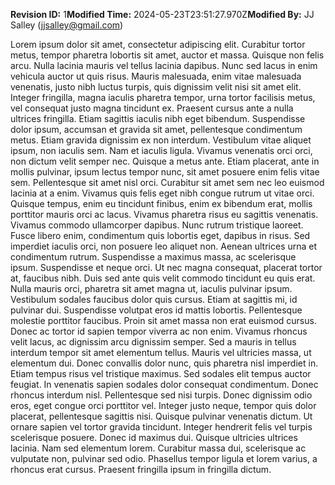 **Revision ID:** 1**Modified Time:** 2024-05-23T23:51:27.970Z**Modified By:** JJ Salley (jjsalley@gmail.com)

﻿Lorem ipsum dolor sit amet, consectetur adipiscing elit. Curabitur tortor metus, tempor pharetra lobortis sit amet, auctor et massa. Quisque non felis arcu. Nulla lacinia mauris vel tellus lacinia dapibus. Nunc sed lacus in enim vehicula auctor ut quis risus. Mauris malesuada, enim vitae malesuada venenatis, justo nibh luctus turpis, quis dignissim velit nisi sit amet elit. Integer fringilla, magna iaculis pharetra tempor, urna tortor facilisis metus, vel consequat justo magna tincidunt ex. Praesent cursus ante a nulla ultrices fringilla. Etiam sagittis iaculis nibh eget bibendum. Suspendisse dolor ipsum, accumsan et gravida sit amet, pellentesque condimentum metus. Etiam gravida dignissim ex non interdum.
Vestibulum vitae aliquet ipsum, non iaculis sem. Nam et iaculis ligula. Vivamus venenatis orci orci, non dictum velit semper nec. Quisque a metus ante. Etiam placerat, ante in mollis pulvinar, ipsum lectus tempor nunc, sit amet posuere enim felis vitae sem. Pellentesque sit amet nisl orci. Curabitur sit amet sem nec leo euismod lacinia at a enim. Vivamus quis felis eget nibh congue rutrum ut vitae orci. Quisque tempus, enim eu tincidunt finibus, enim ex bibendum erat, mollis porttitor mauris orci ac lacus. Vivamus pharetra risus eu sagittis venenatis. Vivamus commodo ullamcorper dapibus.
Nunc rutrum tristique laoreet. Fusce libero enim, condimentum quis lobortis eget, dapibus in risus. Sed imperdiet iaculis orci, non posuere leo aliquet non. Aenean ultrices urna et condimentum rutrum. Suspendisse a maximus massa, ac scelerisque ipsum. Suspendisse et neque orci. Ut nec magna consequat, placerat tortor at, faucibus nibh. Duis sed ante quis velit commodo tincidunt eu quis erat. Nulla mauris orci, pharetra sit amet magna ut, iaculis pulvinar ipsum.
Vestibulum sodales faucibus dolor quis cursus. Etiam at sagittis mi, id pulvinar dui. Suspendisse volutpat eros id mattis lobortis. Pellentesque molestie porttitor faucibus. Proin sit amet massa non erat euismod cursus. Donec ac tortor id sapien tempor viverra ac non enim. Vivamus rhoncus velit lacus, ac dignissim arcu dignissim semper. Sed a mauris in tellus interdum tempor sit amet elementum tellus. Mauris vel ultricies massa, ut elementum dui. Donec convallis dolor nunc, quis pharetra nisl imperdiet in. Etiam tempus risus vel tristique maximus. Sed sodales elit tempus auctor feugiat. In venenatis sapien sodales dolor consequat condimentum. Donec rhoncus interdum nisl.
Pellentesque sed nisi turpis. Donec dignissim odio eros, eget congue orci porttitor vel. Integer justo neque, tempor quis dolor placerat, pellentesque sagittis nisi. Quisque pulvinar venenatis dictum. Ut ornare sapien vel tortor gravida tincidunt. Integer hendrerit felis vel turpis scelerisque posuere. Donec id maximus dui. Quisque ultricies ultrices lacinia. Nam sed elementum lorem. Curabitur massa dui, scelerisque ac vulputate non, pulvinar sed odio. Phasellus tempor ligula et lorem varius, a rhoncus erat cursus. Praesent fringilla ipsum in fringilla dictum.